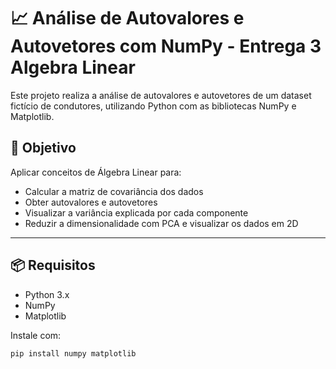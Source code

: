 # 📈 Análise de Autovalores e Autovetores com NumPy - Entrega 3 Algebra Linear

Este projeto realiza a análise de autovalores e autovetores de um dataset fictício de condutores, utilizando Python com as bibliotecas NumPy e Matplotlib.

## 🧠 Objetivo

Aplicar conceitos de Álgebra Linear para:
- Calcular a matriz de covariância dos dados
- Obter autovalores e autovetores
- Visualizar a variância explicada por cada componente
- Reduzir a dimensionalidade com PCA e visualizar os dados em 2D

---

## 📦 Requisitos

- Python 3.x
- NumPy
- Matplotlib

Instale com:

```bash
pip install numpy matplotlib
